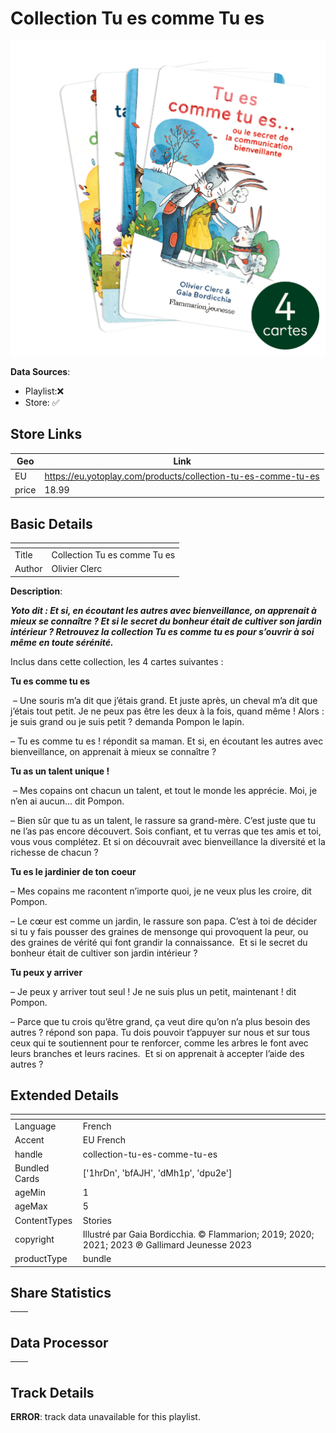 # Collection Tu es comme Tu es

![card_[dpu2e].png](../../img/cards/card_[dpu2e].png)

**Data Sources**: 

- Playlist:❌
- Store: ✅


## Store Links

| Geo | Link |
| - | - |
| EU | https://eu.yotoplay.com/products/collection-tu-es-comme-tu-es |
| price | 18.99 |


## Basic Details

| <!-- --> | <!-- --> |
| - | - |
| Title | Collection Tu es comme Tu es |
| Author | Olivier Clerc |

**Description**:

 _**Yoto dit : Et si, en écoutant les autres avec bienveillance, on apprenait à mieux se connaître ? Et si le secret du bonheur était de cultiver son jardin intérieur ? Retrouvez la collection Tu es comme tu es pour s’ouvrir à soi même en toute sérénité.**_

Inclus dans cette collection, les 4 cartes suivantes :  

**Tu es comme tu es**

 – Une souris m’a dit que j’étais grand. Et juste après, un cheval m’a dit que j’étais tout petit. Je ne peux pas être les deux à la fois, quand même ! Alors : je suis grand ou je suis petit ? demanda Pompon le lapin.

– Tu es comme tu es ! répondit sa maman. Et si, en écoutant les autres avec bienveillance, on apprenait à mieux se connaître ?  

**Tu as un talent unique !**

 – Mes copains ont chacun un talent, et tout le monde les apprécie. Moi, je n’en ai aucun... dit Pompon.

– Bien sûr que tu as un talent, le rassure sa grand-mère. C’est juste que tu ne l’as pas encore découvert. Sois confiant, et tu verras que tes amis et toi, vous vous complétez. Et si on découvrait avec bienveillance la diversité et la richesse de chacun ?  

**Tu es le jardinier de ton coeur**  

– Mes copains me racontent n’importe quoi, je ne veux plus les croire, dit Pompon.

– Le cœur est comme un jardin, le rassure son papa. C’est à toi de décider si tu y fais pousser des graines de mensonge qui provoquent la peur, ou des graines de vérité qui font grandir la connaissance.  Et si le secret du bonheur était de cultiver son jardin intérieur ?  

**Tu peux y arriver**

– Je peux y arriver tout seul ! Je ne suis plus un petit, maintenant ! dit Pompon.

– Parce que tu crois qu’être grand, ça veut dire qu’on n’a plus besoin des autres ? répond son papa. Tu dois pouvoir t’appuyer sur nous et sur tous ceux qui te soutiennent pour te renforcer, comme les arbres le font avec leurs branches et leurs racines.  Et si on apprenait à accepter l’aide des autres ?


## Extended Details

| <!-- --> | <!-- --> |
| - | - |
| Language | French |
| Accent | EU French |
| handle | collection-tu-es-comme-tu-es |
| Bundled Cards | ['1hrDn', 'bfAJH', 'dMh1p', 'dpu2e'] |
| ageMin | 1 |
| ageMax | 5 |
| ContentTypes | Stories |
| copyright | Illustré par Gaia Bordicchia. © Flammarion; 2019; 2020; 2021; 2023 ℗ Gallimard Jeunesse 2023 |
| productType | bundle |


## Share Statistics

| <!-- --> | <!-- --> |
| - | - |


## Data Processor

| <!-- --> | <!-- --> |
| - | - |


## Track Details

**ERROR**: track data unavailable for this playlist.
